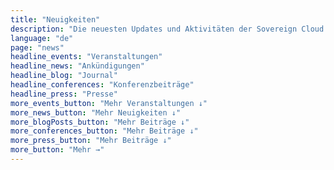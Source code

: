 ```yaml
---
title: "Neuigkeiten"
description: "Die neuesten Updates und Aktivitäten der Sovereign Cloud Stack Community."
language: "de"
page: "news"
headline_events: "Veranstaltungen"
headline_news: "Ankündigungen"
headline_blog: "Journal"
headline_conferences: "Konferenzbeiträge"
headline_press: "Presse"
more_events_button: "Mehr Veranstaltungen ↓"
more_news_button: "Mehr Neuigkeiten ↓"
more_blogPosts_button: "Mehr Beiträge ↓"
more_conferences_button: "Mehr Beiträge ↓"
more_press_button: "Mehr Beiträge ↓"
more_button: "Mehr →"
---
```

